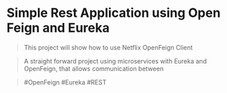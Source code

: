# Simple Rest Application using Open Feign and Eureka

> This project will show how to use Netflix OpenFeign Client 

> A straight forward project using microservices with Eureka and OpenFeign, that allows communication between 

> #OpenFeign #Eureka #REST

